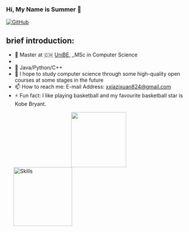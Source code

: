 ### Hi, My Name is Summer 👋


[![GitHub](https://img.shields.io/badge/dynamic/json?logo=github&label=GitHub&labelColor=495867&color=495867&query=%24.data.totalSubs&url=https%3A%2F%2Fapi.spencerwoo.com%2Fsubstats%2F%3Fsource%3Dgithub%26queryKey%3Dhayschan&style=flat-square)](https://github.com/sotaBrewer824)


## brief introduction:

- 🍻 Master at 🇨🇭 [UniBE](https://www.unibe.ch/index_eng.html/), _MSc in Computer Science
- 
- 🔭 Java/Python/C++
- 🌱 I hope to study computer science through some high-quality open courses at some stages in the future
- 📫 How to reach me: E-mail Address: xxiazixuan824@gmail.com
- ⚡ Fun fact: I like playing basketball and my favourite basketball star is Kobe Bryant. 

<div align="center"> <img height="150px" src="https://github-readme-stats.vercel.app/api?username=sotaBrewer824&theme=radical" /> </div>

<img align='left' height='160' style="margin-left:20px" src='assets/programmer.gif' alt='Skills'>
